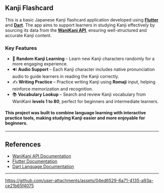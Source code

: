 ## Kanji Flashcard

This is a basic Japanese Kanji flashcard application developed using [**Flutter**](https://flutter.dev) and [**Dart**](https://dart.dev). The app aims to support learners in studying Kanji effectively by sourcing its data from the [**WaniKani API**](https://docs.api.wanikani.com/), ensuring well-structured and accurate Kanji content.

### Key Features

- 🎴 **Random Kanji Learning** – Learn new Kanji characters randomly for a more engaging experience.  
- 🔊 **Audio Support** – Each Kanji character includes native pronunciation audio to guide learners in reading the Kanji correctly.  
- ✍️ **Writing Practice** – Practice writing Kanji using **Romaji** input, helping reinforce memorization and recognition.  
- 📚 **Vocabulary Lookup** – Search and review Kanji vocabulary from WaniKani **levels 1 to 80**, perfect for beginners and intermediate learners.
  
 #### This project was built to combine language learning with interactive practice tools, making studying Kanji easier and more enjoyable for beginners.
---

## References

- [WaniKani API Documentation](https://docs.api.wanikani.com/)
- [Flutter Documentation](https://flutter.dev/docs)
- [Dart Language Documentation](https://dart.dev/guides)
---

https://github.com/user-attachments/assets/04ed6529-6a71-4135-a93a-ce21b65f4075

